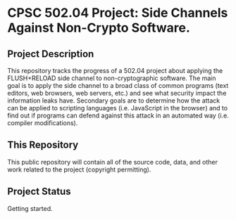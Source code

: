 CPSC 502.04 Project: Side Channels Against Non-Crypto Software.
===============================================================

Project Description
--------------------

This repository tracks the progress of a 502.04 project about applying the
FLUSH+RELOAD side channel to non-cryptographic software. The main goal is to
apply the side channel to a broad class of common programs (text editors, web
browsers, web servers, etc.) and see what security impact the information leaks
have. Secondary goals are to determine how the attack can be applied to
scripting languages (i.e. JavaScript in the browser) and to find out if programs
can defend against this attack in an automated way (i.e. compiler
modifications).

This Repository
----------------

This public repository will contain all of the source code, data, and other work
related to the project (copyright permitting).

Project Status
--------------

Getting started.
